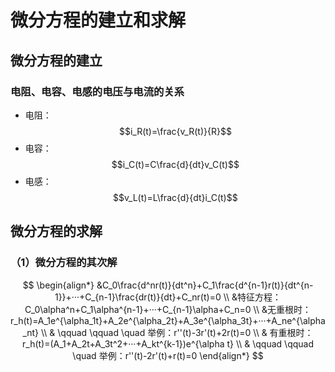 # 微分方程的建立和求解

## 微分方程的建立

### 电阻、电容、电感的电压与电流的关系

* 电阻：
$$i_R(t)=\frac{v_R(t)}{R}$$
* 电容：
$$i_C(t)=C\frac{d}{dt}v_C(t)$$
* 电感：
$$v_L(t)=L\frac{d}{dt}i_C(t)$$

## 微分方程的求解

### （1）微分方程的其次解
$$
\begin{align*}
&C_0\frac{d^nr(t)}{dt^n}+C_1\frac{d^{n-1}r(t)}{dt^{n-1}}+···+C_{n-1}\frac{dr(t)}{dt}+C_nr(t)=0 \\
&特征方程：C_0\alpha^n+C_1\alpha^{n-1}+···+C_{n-1}\alpha+C_n=0 \\
&无重根时：
r_h(t)=A_1e^{\alpha_1t}+A_2e^{\alpha_2t}+A_3e^{\alpha_3t}+···+A_ne^{\alpha_nt} \\
& \qquad \qquad \quad 举例：r''(t)-3r'(t)+2r(t)=0 \\
& 有重根时：r_h(t)=(A_1+A_2t+A_3t^2+···+A_kt^{k-1})e^{\alpha t} \\
& \qquad \qquad \quad 举例：r''(t)-2r'(t)+r(t)=0
\end{align*}
$$

